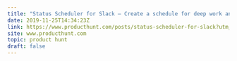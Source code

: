 ```yaml
---
title: "Status Scheduler for Slack — Create a schedule for deep work and stay productive."
date: 2019-11-25T14:34:23Z
link: https://www.producthunt.com/posts/status-scheduler-for-slack?utm_medium=RSS&utm_source=hune
site: www.producthunt.com
topic: product hunt
draft: false
---
```

